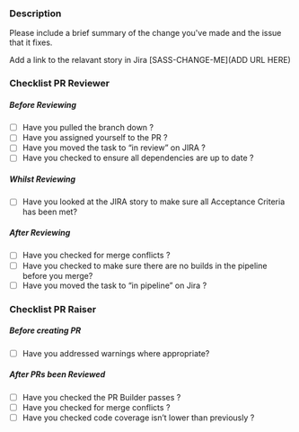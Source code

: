 ### Description
Please include a brief summary of the change you've made and the issue that it fixes.

Add a link to the relavant story in Jira
[SASS-CHANGE-ME](ADD URL HERE)

### Checklist PR Reviewer
##### Before Reviewing
 - [ ]  Have you pulled the branch down ?
 - [ ]  Have you assigned yourself to the PR ? 
 - [ ]  Have you moved the task to “in review” on JIRA ? 
 - [ ]  Have you checked to ensure all dependencies are up to date ? 

##### Whilst Reviewing
 - [ ]  Have you looked at the JIRA story to make sure all Acceptance Criteria has been met?

##### After Reviewing
 - [ ]  Have you checked for merge conflicts ?
 - [ ]  Have you checked to make sure there are no builds in the pipeline before you merge? 
 - [ ]  Have you moved the task to “in pipeline” on Jira ?

### Checklist PR Raiser
##### Before creating PR 
 - [ ]  Have you addressed warnings where appropriate? 

##### After PRs been Reviewed
 - [ ]  Have you checked the PR Builder passes ?
 - [ ]  Have you checked for merge conflicts ?
 - [ ]  Have you checked code coverage isn’t lower than previously ?
